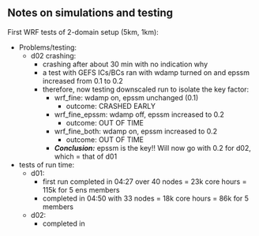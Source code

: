 ## Notes on simulations and testing

First WRF tests of 2-domain setup (5km, 1km):
- Problems/testing:
    - d02 crashing:
        - crashing after about 30 min with no indication why
        - a test with GEFS ICs/BCs ran with wdamp turned on and epssm increased from 0.1 to 0.2
        - therefore, now testing downscaled run to isolate the key factor:
            - wrf_fine: wdamp on, epssm unchanged (0.1)
                - outcome: CRASHED EARLY
            - wrf_fine_epssm: wdamp off, epssm increased to 0.2
                - outcome: OUT OF TIME
            - wrf_fine_both: wdamp on, epssm increased to 0.2
                - outcome: OUT OF TIME
            - ***Conclusion:*** epssm is the key!! Will now go with 0.2 for d02, which = that of d01
- tests of run time:
    - d01:
        - first run completed in 04:27 over 40 nodes = 23k core hours = 115k for 5 ens members
        - completed in 04:50 with 33 nodes = 18k core hours = 86k for 5 members
    - d02:
        - completed in 
